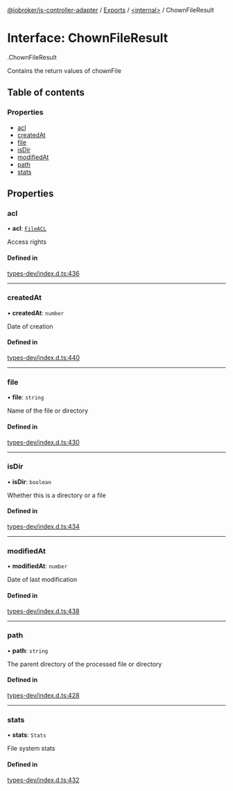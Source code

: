 [@iobroker/js-controller-adapter](../README.md) / [Exports](../modules.md) / [<internal\>](../modules/internal_.md) / ChownFileResult

# Interface: ChownFileResult

[<internal>](../modules/internal_.md).ChownFileResult

Contains the return values of chownFile

## Table of contents

### Properties

- [acl](internal_.ChownFileResult.md#acl)
- [createdAt](internal_.ChownFileResult.md#createdat)
- [file](internal_.ChownFileResult.md#file)
- [isDir](internal_.ChownFileResult.md#isdir)
- [modifiedAt](internal_.ChownFileResult.md#modifiedat)
- [path](internal_.ChownFileResult.md#path)
- [stats](internal_.ChownFileResult.md#stats)

## Properties

### acl

• **acl**: [`FileACL`](internal_.FileACL.md)

Access rights

#### Defined in

[types-dev/index.d.ts:436](https://github.com/ioBroker/ioBroker.js-controller/blob/e6dd10a9/packages/types-dev/index.d.ts#L436)

___

### createdAt

• **createdAt**: `number`

Date of creation

#### Defined in

[types-dev/index.d.ts:440](https://github.com/ioBroker/ioBroker.js-controller/blob/e6dd10a9/packages/types-dev/index.d.ts#L440)

___

### file

• **file**: `string`

Name of the file or directory

#### Defined in

[types-dev/index.d.ts:430](https://github.com/ioBroker/ioBroker.js-controller/blob/e6dd10a9/packages/types-dev/index.d.ts#L430)

___

### isDir

• **isDir**: `boolean`

Whether this is a directory or a file

#### Defined in

[types-dev/index.d.ts:434](https://github.com/ioBroker/ioBroker.js-controller/blob/e6dd10a9/packages/types-dev/index.d.ts#L434)

___

### modifiedAt

• **modifiedAt**: `number`

Date of last modification

#### Defined in

[types-dev/index.d.ts:438](https://github.com/ioBroker/ioBroker.js-controller/blob/e6dd10a9/packages/types-dev/index.d.ts#L438)

___

### path

• **path**: `string`

The parent directory of the processed file or directory

#### Defined in

[types-dev/index.d.ts:428](https://github.com/ioBroker/ioBroker.js-controller/blob/e6dd10a9/packages/types-dev/index.d.ts#L428)

___

### stats

• **stats**: `Stats`

File system stats

#### Defined in

[types-dev/index.d.ts:432](https://github.com/ioBroker/ioBroker.js-controller/blob/e6dd10a9/packages/types-dev/index.d.ts#L432)
